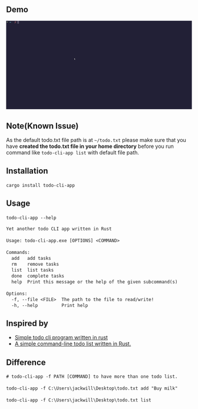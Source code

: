 ## Demo

![Demo](./demo.gif)


## Note(Known Issue)

As the default todo.txt file path is at `~/todo.txt` please make sure that you 
have **created the todo.txt file in your home directory** before you run command like `todo-cli-app list` 
with default file path.


## Installation 

```
cargo install todo-cli-app
```

## Usage

```
todo-cli-app --help
```
```
Yet another todo CLI app written in Rust

Usage: todo-cli-app.exe [OPTIONS] <COMMAND>

Commands:
  add   add tasks
  rm    remove tasks
  list  list tasks
  done  complete tasks
  help  Print this message or the help of the given subcommand(s)

Options:
  -f, --file <FILE>  The path to the file to read/write!
  -h, --help         Print help

```


## Inspired by 

- [Simple todo cli program written in rust](https://github.com/sioodmy/todo)
- [A simple command-line todo list written in Rust.](https://github.com/thekuwayama/todo)

## Difference

```
# todo-cli-app -f PATH [COMMAND] to have more than one todo list. 

todo-cli-app -f C:\Users\jackwill\Desktop\todo.txt add "Buy milk"

todo-cli-app -f C:\Users\jackwill\Desktop\todo.txt list
```
